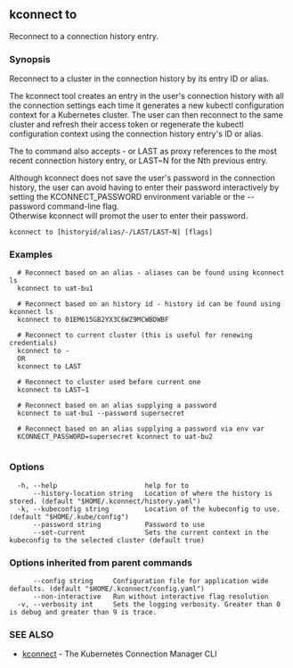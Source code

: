 ## kconnect to

Reconnect to a connection history entry.

### Synopsis

Reconnect to a cluster in the connection history by its entry ID or alias.

The kconnect tool creates an entry in the user's connection history with all the
connection settings each time it generates a new kubectl configuration context 
for a Kubernetes cluster.  The user can then reconnect to the same cluster and 
refresh their access token or regenerate the kubectl configuration context using
the connection history entry's ID or alias.

The to command also accepts - or LAST as proxy references to the most recent 
connection history entry, or LAST~N for the Nth previous entry.

Although kconnect does not save the user's password in the connection history, 
the user can avoid having to enter their password interactively by setting the 
KCONNECT_PASSWORD environment variable or the --password command-line flag.  
Otherwise kconnect will promot the user to enter their password.


```
kconnect to [historyid/alias/-/LAST/LAST~N] [flags]
```

### Examples

```
  # Reconnect based on an alias - aliases can be found using kconnect ls
  kconnect to uat-bu1

  # Reconnect based on an history id - history id can be found using kconnect ls
  kconnect to 01EM615GB2YX3C6WZ9MCWBDWBF

  # Reconnect to current cluster (this is useful for renewing credentials)
  kconnect to -
  OR 
  kconnect to LAST

  # Reconnect to cluster used before current one
  kconnect to LAST~1

  # Reconnect based on an alias supplying a password
  kconnect to uat-bu1 --password supersecret

  # Reconnect based on an alias supplying a password via env var
  KCONNECT_PASSWORD=supersecret kconnect to uat-bu2
 
```

### Options

```
  -h, --help                      help for to
      --history-location string   Location of where the history is stored. (default "$HOME/.kconnect/history.yaml")
  -k, --kubeconfig string         Location of the kubeconfig to use. (default "$HOME/.kube/config")
      --password string           Password to use
      --set-current               Sets the current context in the kubeconfig to the selected cluster (default true)
```

### Options inherited from parent commands

```
      --config string     Configuration file for application wide defaults. (default "$HOME/.kconnect/config.yaml")
      --non-interactive   Run without interactive flag resolution
  -v, --verbosity int     Sets the logging verbosity. Greater than 0 is debug and greater than 9 is trace.
```

### SEE ALSO

* [kconnect](index.md)	 - The Kubernetes Connection Manager CLI

